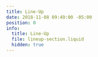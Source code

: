 ```yaml
---
title: Line-Up
date: 2018-11-08 09:49:00 -05:00
position: 0
info:
  title: Line-Up
  file: lineup-section.liquid
  hidden: true
---
```


